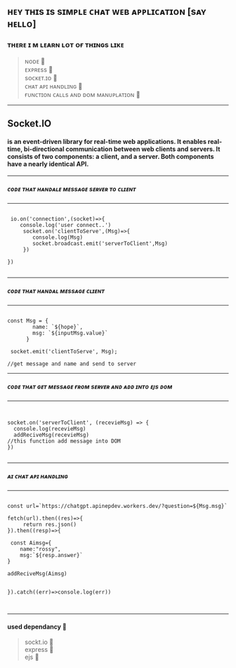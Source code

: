 ## ʜᴇʏ ᴛʜɪs ɪs sɪᴍᴘʟᴇ ᴄʜᴀᴛ ᴡᴇʙ ᴀᴘᴘʟɪᴄᴀᴛɪᴏɴ [sᴀʏ ʜᴇʟʟᴏ]

### ᴛʜᴇʀᴇ ɪ ᴍ ʟᴇᴀʀɴ ʟᴏᴛ ᴏғ ᴛʜɪɴɢs ʟɪᴋᴇ 
  > ɴᴏᴅᴇ 🔖<br>
  > ᴇxᴘʀᴇss 🔖 <br>
  > sᴏᴄᴋᴇᴛ.ɪᴏ  🔖<br>
  > ᴄʜᴀᴛ ᴀᴘɪ ʜᴀɴᴅʟɪɴɢ 🔖<br>
  > ғᴜɴᴄᴛɪᴏɴ ᴄᴀʟʟs ᴀɴᴅ ᴅᴏᴍ ᴍᴀɴᴜᴘʟᴀᴛɪᴏɴ 🔖<br>

<hr>

## Socket.IO  <br>

#### is an event-driven library for real-time web applications. It enables real-time, bi-directional communication between web clients and servers. It consists of two components: a client, and a server. Both components have a nearly identical API.

<hr>

##### ᴄᴏᴅᴇ ᴛʜᴀᴛ ʜᴀɴᴅᴀʟᴇ ᴍᴇssᴀɢᴇ sᴇʀᴠᴇʀ ᴛᴏ ᴄʟɪᴇɴᴛ 

<hr>

```

 io.on('connection',(socket)=>{
    console.log('user connect..')
     socket.on('clientToServe',(Msg)=>{
        console.log(Msg)
        socket.broadcast.emit('serverToClient',Msg)
     })

}) 


```


<hr>

##### ᴄᴏᴅᴇ ᴛʜᴀᴛ ʜᴀɴᴅᴀʟ ᴍᴇssᴀɢᴇ ᴄʟɪᴇɴᴛ

<hr>

``` 

const Msg = {
        name: `${hope}`,
        msg: `${inputMsg.value}`
      }     

 socket.emit('clientToServe', Msg);

//get message and name and send to server

``` 


<hr>

##### ᴄᴏᴅᴇ ᴛʜᴀᴛ ɢᴇᴛ ᴍᴇssᴀɢᴇ ғʀᴏᴍ sᴇʀᴠᴇʀ ᴀɴᴅ ᴀᴅᴅ ɪɴᴛᴏ ᴇᴊs ᴅᴏᴍ

<hr>


```


socket.on('serverToClient', (recevieMsg) => {
  console.log(recevieMsg)
  addReciveMsg(recevieMsg)
//this function add message into DOM
})


```



<hr>

##### ᴀɪ ᴄʜᴀᴛ ᴀᴘɪ ʜᴀɴᴅʟɪɴɢ

<hr>

````

const url=`https://chatgpt.apinepdev.workers.dev/?question=${Msg.msg}`

fetch(url).then((res)=>{
     return res.json()
}).then((resp)=>{

 const Aimsg={
    name:"rossy", 
    msg:`${resp.answer}`
}

addReciveMsg(Aimsg) 


}).catch((err)=>console.log(err))



````


<hr>

  #### used dependancy 🎲
   
   > sockt.io 🎲 <br>
   > express 🎲<br>
   > ejs 🎲 <br>

 